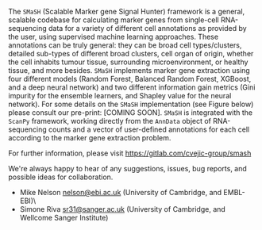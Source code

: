 The ```SMaSH``` (Scalable Marker gene Signal Hunter) framework is a general, scalable codebase for calculating marker genes from single-cell RNA-sequencing
data for a variety of different cell annotations as provided by the user, using supervised machine learning approaches.  These annotations can be truly general:
they can be broad cell types/clusters, detailed sub-types of different broad clusters, cell organ of origin, whether the cell inhabits tumour tissue, surrounding
microenvironment, or healthy tissue, and more besides. ```SMaSH``` implements marker gene extraction using four different models (Random Forest, Balanced Random Forest, XGBoost,
and a deep neural network) and two different information gain metrics (Gini impurity for the ensemble learners, and Shapley value for the neural network). For some details
on the ```SMaSH``` implementation (see Figure below) please consult our pre-print: [COMING SOON]. ```SMaSH``` is integrated with the ```ScanPy``` framework, working directly from the ```AnnData```
object of RNA-sequencing counts and a vector of user-defined annotations for each cell according to the marker gene extraction problem. 


For further information, please visit https://gitlab.com/cvejic-group/smash


We're always happy to hear of any suggestions, issues, bug reports, and possible ideas for collaboration.
- Mike Nelson <nelson@ebi.ac.uk> (University of Cambridge, and EMBL-EBI)\
- Simone Riva <sr31@sanger.ac.uk> (University of Cambridge, and Wellcome Sanger Institute) 

